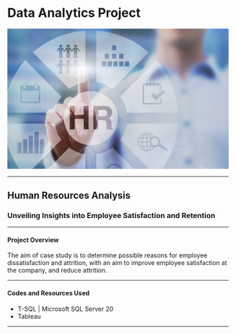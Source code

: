 # Data Analytics Project

![](hr_logo.jpg)

---

## Human Resources Analysis

### Unveiling Insights into Employee Satisfaction and Retention

---

#### Project Overview

The aim of case study is to determine possible reasons for employee dissatisfaction and attrition, with an aim to improve employee satisfaction at the company, and reduce attrition. 

---

#### Codes and Resources Used

- T-SQL | Microsoft SQL Server 20
- Tableau

---

